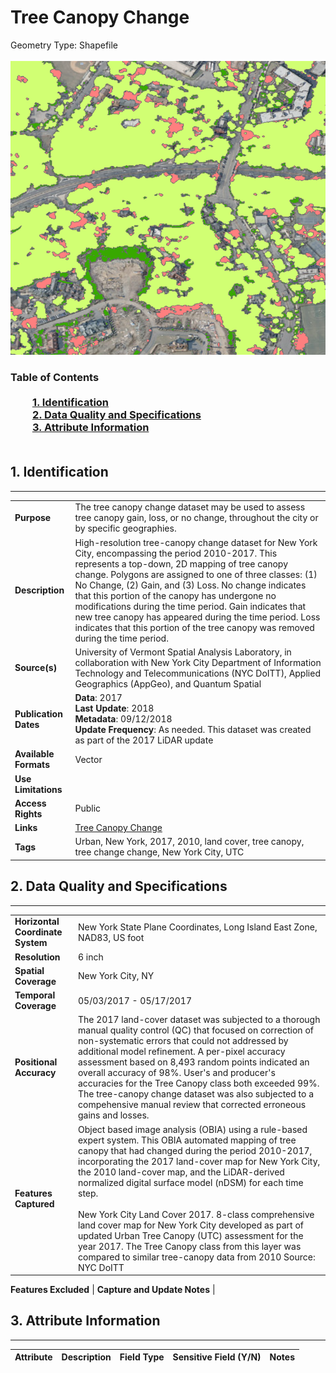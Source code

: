 # Tree Canopy Change
Geometry Type: Shapefile<br><br>![image](https://github.com/CityOfNewYork/nyc-geo-metadata/blob/master/Images/TreeCanopyChange.png)

### Table of Contents<br><br>&nbsp;&nbsp;&nbsp;&nbsp;&nbsp;&nbsp;&nbsp;&nbsp;&nbsp;[**1. Identification**](#1-identification)<br>&nbsp;&nbsp;&nbsp;&nbsp;&nbsp;&nbsp;&nbsp;&nbsp;&nbsp;[**2. Data Quality and Specifications**](#2-data-quality-and-specifications)<br>&nbsp;&nbsp;&nbsp;&nbsp;&nbsp;&nbsp;&nbsp;&nbsp;&nbsp;[**3. Attribute Information**](#3-attribute-information)<br><br>
## 1. Identification
---------------------------------------------
|     |     |
| --- | --- |
**Purpose** |The tree canopy change dataset may be used to assess tree canopy gain, loss, or no change,  throughout the city or by specific geographies. 
**Description** |High-resolution tree-canopy change dataset for New York City, encompassing the period 2010-2017. This represents a top-down, 2D mapping of tree canopy change. Polygons are assigned to one of three classes: (1) No Change, (2) Gain, and (3) Loss. No change indicates that this portion of the canopy has undergone no modifications during the time period. Gain indicates that new tree canopy has appeared during the time period. Loss indicates that this portion of the tree canopy was removed during the time period.
**Source(s)** |University of Vermont Spatial Analysis Laboratory, in collaboration with New York City Department of Information Technology and Telecommunications (NYC DoITT), Applied Geographics (AppGeo), and Quantum Spatial
**Publication Dates** |**Data**: 2017<br>**Last Update**: 2018<br>**Metadata**: 09/12/2018<br>**Update Frequency**: As needed. This dataset was created as part of the 2017 LiDAR update
**Available Formats** |Vector
**Use Limitations** |
**Access Rights** |Public
**Links** |[Tree Canopy Change](https://data.cityofnewyork.us/Environment/Tree-Canopy-Change-2010-2017-/by9k-vhck)
**Tags** |Urban, New York, 2017, 2010, land cover, tree canopy, tree change change, New York City, UTC
## 2. Data Quality and Specifications
---------------------------------------------
|     |     |
| --- | --- |
**Horizontal Coordinate System** |New York State Plane Coordinates, Long Island East Zone, NAD83, US foot
**Resolution** |6 inch
**Spatial Coverage** |New York City, NY
**Temporal Coverage** |05/03/2017 - 05/17/2017 
**Positional Accuracy** |The 2017 land-cover dataset was subjected to a thorough manual quality control (QC) that focused on correction of non-systematic errors that could not addressed by additional model refinement. A per-pixel accuracy assessment based on 8,493 random points indicated an overall accuracy of 98%.  User's and producer's accuracies for the Tree Canopy class both exceeded 99%.  The tree-canopy change dataset was also subjected to a compehensive manual review that corrected erroneous gains and losses.
**Features Captured** |Object based image analysis (OBIA) using a rule-based expert system.  This OBIA automated mapping of tree canopy that had changed during the period 2010-2017, incorporating the 2017 land-cover map for New York City, the 2010 land-cover map, and the LiDAR-derived normalized digital surface model (nDSM) for each time step. <br> <br> New York City Land Cover 2017.  8-class comprehensive land cover map for New York City developed as part of updated Urban Tree Canopy (UTC) assessment for the year 2017.  The Tree Canopy class from this layer was compared to similar tree-canopy data from 2010  Source:  NYC DoITT






**Features Excluded** |
**Capture and Update Notes** |
## 3. Attribute Information
---------------------------------------------
| Attribute | Description | Field Type | Sensitive Field (Y/N) | Notes| 
|------------ | ------------- | -------- | ----------- | ----------|
